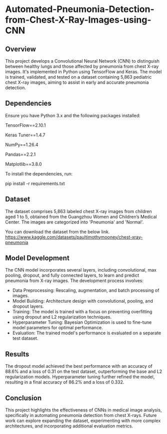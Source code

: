 # Automated-Pneumonia-Detection-from-Chest-X-Ray-Images-using-CNN

## Overview

This project develops a Convolutional Neural Network (CNN) to distinguish between healthy lungs and those affected by pneumonia from chest X-ray images. It's implemented in Python using TensorFlow and Keras. The model is trained, validated, and tested on a dataset containing 5,863 pediatric chest X-ray images, aiming to assist in early and accurate pneumonia detection.

## Dependencies
Ensure you have Python 3.x and the following packages installed:

TensorFlow==2.10.1

Keras Tuner==1.4.7

NumPy==1.26.4

Pandas==2.2.1

Matplotlib==3.8.0

To install the dependencies, run:

pip install -r requirements.txt

## Dataset
The dataset comprises 5,863 labeled chest X-ray images from children aged 1 to 5, obtained from the Guangzhou Women and Children’s Medical Center. The images are categorized into 'Pneumonia' and 'Normal'.

You can download the dataset from the below link.
https://www.kaggle.com/datasets/paultimothymooney/chest-xray-pneumonia

## Model Development
The CNN model incorporates several layers, including convolutional, max pooling, dropout, and fully connected layers, to learn and predict pneumonia from X-ray images. The development process involves:

- Data Preprocessing: Rescaling, augmentation, and batch processing of images.
- Model Building: Architecture design with convolutional, pooling, and dropout layers.
- Training: The model is trained with a focus on preventing overfitting using dropout and L2 regularization techniques.
- Hyperparameter Tuning: Bayesian Optimization is used to fine-tune model parameters for optimal performance.
- Evaluation: The trained model's performance is evaluated on a separate test dataset.

## Results
The dropout model achieved the best performance with an accuracy of 88.6% and a loss of 0.31 on the test dataset, outperforming the base and L2 regularization models. Hyperparameter tuning further refined the model, resulting in a final accuracy of 86.2% and a loss of 0.332.

## Conclusion
This project highlights the effectiveness of CNNs in medical image analysis, specifically in automating pneumonia detection from chest X-rays. Future work can explore expanding the dataset, experimenting with more complex architectures, and incorporating additional evaluation metrics.
